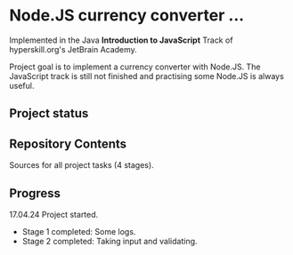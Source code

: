 # Node.JS currency converter ...

Implemented in the Java <b>Introduction to JavaScript</b> Track of hyperskill.org's JetBrain Academy.<br>

Project goal is to implement a currency converter with Node.JS. The JavaScript track is still not finished and
practising some Node.JS is always useful.

## Project status

[//]: # (Project was completed on 27.08.23.)

## Repository Contents

Sources for all project tasks (4 stages).

## Progress

17.04.24 Project started. 
- Stage 1 completed: Some logs.
- Stage 2 completed: Taking input and validating.
